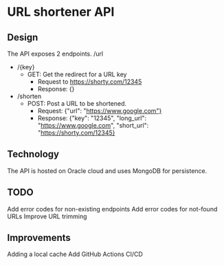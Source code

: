 # URL shortener API

## Design

The API exposes 2 endpoints.
/url
 - /{key}
   - GET: Get the redirect for a URL key
     - Request to https://shorty.com/12345
     - Response: {}
 - /shorten
   - POST: Post a URL to be shortened.
     - Request: {"url": "https://www.google.com"}
     - Response: {"key": "12345", "long_url": "https://www.google.com", "short_url": "https://shorty.com/12345}


## Technology
The API is hosted on Oracle cloud and uses MongoDB for persistence. 

## TODO
Add error codes for non-existing endpoints
Add error codes for not-found URLs
Improve URL trimming


## Improvements
Adding a local cache
Add GitHub Actions CI/CD
